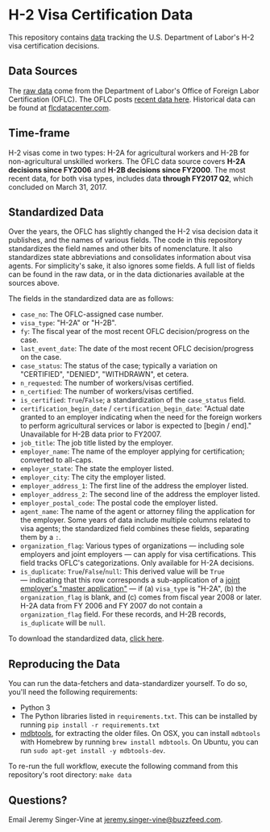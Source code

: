 # H-2 Visa Certification Data

This repository contains [data](data/) tracking the U.S. Department of Labor's H-2 visa certification decisions.

## Data Sources

The [raw data](data/raw) come from the Department of Labor's Office of Foreign Labor Certification (OFLC). The OFLC posts [recent data here](http://www.foreignlaborcert.doleta.gov/performancedata.cfm). Historical data can be found at [flcdatacenter.com](http://www.flcdatacenter.com/). 

## Time-frame

H-2 visas come in two types: H-2A for agricultural workers and H-2B for non-agricultural unskilled workers. The OFLC data source covers __H-2A decisions since FY2006__ and __H-2B decisions since FY2000__. The most recent data, for both visa types, includes data  __through FY2017 Q2__, which concluded on March 31, 2017.

## Standardized Data

Over the years, the OFLC has slightly changed the H-2 visa decision data it publishes, and the names of various fields. The code in this repository standardizes the field names and other bits of nomenclature. It also standardizes state abbreviations and consolidates information about visa agents. For simplicity's sake, it also ignores some fields. A full list of fields can be found in the raw data, or in the data dictionaries available at the sources above.

The fields in the standardized data are as follows:

- `case_no`: The OFLC-assigned case number.
- `visa_type`: "H-2A" or "H-2B".
- `fy`: The fiscal year of the most recent OFLC decision/progress on the case.
- `last_event_date`: The date of the most recent OFLC decision/progress on the case.
- `case_status`: The status of the case; typically a variation on "CERTIFIED", "DENIED", "WITHDRAWN", et cetera.
- `n_requested`: The number of workers/visas certified.
- `n_certified`: The number of workers/visas certified.
- `is_certified`: `True`/`False`; a standardization of the `case_status` field.
- `certification_begin_date` / `certification_begin_date`: "Actual date granted to an employer indicating when the need for the foreign workers to perform agricultural services or labor is expected to [begin / end]." Unavailable for H-2B data prior to FY2007.
- `job_title`: The job title listed by the employer.
- `employer_name`: The name of the employer applying for certification; converted to all-caps.
- `employer_state`: The state the employer listed.
- `employer_city`: The city the employer listed.
- `employer_address_1`: The first line of the address the employer listed.
- `employer_address_2`: The second line of the address the employer listed.
- `employer_postal_code`: The postal code the employer listed.
- `agent_name`: The name of the agent or attorney filing the application for the employer. Some years of data include multiple columns related to visa agents; the standardized field combines these fields, separating them by a `:`.
- `organization_flag`: Various types of organizations — including sole employers and joint employers — can apply for visa certifications. This field tracks OFLC's categorizations. Only available for H-2A decisions.
- `is_duplicate`: `True`/`False`/`null`: This derived value will be `True` — indicating that this row corresponds a sub-application of a [joint employer's "master application"](http://www.foreignlaborcert.doleta.gov/h_2a_details.cfm) — if (a) `visa_type` is "H-2A", (b) the `organization_flag` is blank, and (c) comes from fiscal year 2008 or later. H-2A data from FY 2006 and FY 2007 do not contain a `organization_flag` field. For these records, and H-2B records, `is_duplicate` will be `null`.

To download the standardized data, [click here](data/processed/h2-visa-decisions.csv?raw=true).

## Reproducing the Data

You can run the data-fetchers and data-standardizer yourself. To do so, you'll need the following requirements:

- Python 3
- The Python libraries listed in `requirements.txt`. This can be installed by running `pip install -r requirements.txt`
- [mdbtools](https://www.codeenigma.com/community/blog/using-mdbtools-nix-convert-microsoft-access-mysql), for extracting the older files. On OSX, you can install `mdbtools` with Homebrew by running `brew install mdbtools`. On Ubuntu, you can run `sudo apt-get install -y mdbtools-dev`.

To re-run the full workflow, execute the following command from this repository's root directory: `make data`

## Questions?

Email Jeremy Singer-Vine at jeremy.singer-vine@buzzfeed.com.
